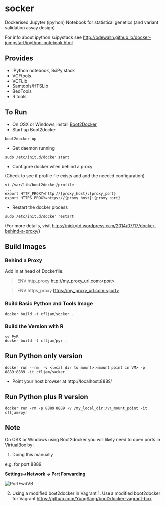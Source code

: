 socker
======

Dockerised Jupyter (ipython) Notebook for statistical genetics (and variant validation assay design)

For info about ipython scipystack see http://odewahn.github.io/docker-jumpstart/ipython-notebook.html

Provides
--------

- IPython notebook, SciPy stack
- VCFtools
- VCFLib
- Samtools/HTSLib
- BedTools
- R tools

To Run
------

- On OSX or Windows, install [Boot2Docker](https://github.com/boot2docker/boot2docker)
- Start up Boot2docker
```
boot2docker up
```

- Get daemon running
```
sudo /etc/init.d/docker start
```

- Configure docker when behind a proxy

(Check to see if profile file exists and add the needed configuration)
```
vi /var/lib/boot2docker/profile 
...
export HTTP_PROXY=http://{proxy_host}:{proxy_port}
export HTTPS_PROXY=https://{proxy_host}:{proxy_port}
```

- Restart the docker process
```
sudo /etc/init.d/docker restart
```
(For more details, visit https://nickytd.wordpress.com/2014/07/17/docker-behind-a-proxy/)

## Build Images

### Behind a Proxy

Add in at head of Dockerfile:

>ENV http_proxy http://my_proxy_url.com:<port>

>ENV https_proxy https://my_proxy_url.com:<port>



### Build Basic Python and Tools Image

```
docker build -t cfljam/socker .
```
### Build the Version with R

```
cd PyR
docker build -t cfljam/pyr .
```

## Run Python only version


```
docker run --rm  -v <local dir to mount>:<mount point in VM> -p 8889:8889 -it cfljam/socker
```

- Point your host browser at http://localhost:8889/

## Run Python plus R version

```
docker run -rm -p 8889:8889 -v /my_local_dir:/vm_mount_point -it cfljam/pyr
```

## Note

On OSX or Windows using Boot2docker you will likely  need to open ports in VirtualBox by:

1. Doing this manually

e.g. for port 8889

**Settings->Network -> Port Forwarding**

![PortFwdVB](https://dl.dropboxusercontent.com/u/8064851/images/VirtualBoxPortForwardiPynbExample.png)

2. Using a modified boot2docker in Vagrant 1. Use a modified boot2docker for Vagrant https://github.com/YungSang/boot2docker-vagrant-box
